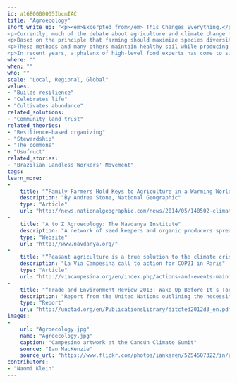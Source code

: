 ```yaml
---
id: a16E0000005IbcmIAC
title: "Agroecology"
short_write_up: "<p><em>Excerpted from</em> This Changes Everything.</p>
<p>Currently, much of the debate about agriculture and climate change focuses on contrasting the pros and cons of industrial agriculture versus local and organic farming, with one side emphasizing higher yields and the other emphasizing lower chemical inputs and often (though not always) shorter supply lines. Coming up the middle is &#8216;agroecology,&#8217; a less understood practice in which small-scale farmers use sustainable methods based on a combination of modern science and local knowledge.</p>
<p>Based on the principle that farming should maximize species diversity and enhance natural systems of soil protection and pest control, agroecology looks different wherever its holistic techniques are practiced. But a report in National Geographic provides a helpful overview of how these principles translate in a few different contexts: the integration of ‘trees and shrubs into crops and livestock fields; solar-powered drip irrigation, which delivers water directly to plant roots; intercropping, which involves planting two or more crops near each other to maximize the use of light, water, and nutrients; and the use of green manures, which are quick-growing plants that help prevent erosion and replace nutrients in the soil.’</p>
<p>These methods and many others maintain healthy soil while producing nutritious food — more than industrial agriculture does, per unit area — and limit the need for farmers to buy expensive products like chemical pesticides, fertilizers, and patented seeds. But many farmers who have long used these methods have realized that they also have a triple climate benefit: they sequester carbon in the soil, avoid fossil fuel-based fertilizers, and often use less carbon for transportation to market, in addition to better withstanding extreme weather and other climate impacts. And communities that can feed themselves are far less vulnerable to price shocks within the broader globalized food system. Which is why La Via Campesina, a global network of small farmers with 200 million members, often declares, ‘Agroecology is the solution to solve the climate crisis.’ Or ‘small farmers cool the planet.’</p>
<p>In recent years, a phalanx of high-level food experts has come to similar conclusions. ‘A large segment of the scientific community now acknowledges the positive impacts of agroecology on food production, poverty alleviation and climate change mitigation — and this is what is needed in a world of limited resources,’ says Olivier De Schutter, who served as the UN Special Rapporteur on the Right to Food from 2008 to 2014.</p>"
where: ""
when: ""
who: ""
scale: "Local, Regional, Global"
values:
- "Builds resilience"
- "Celebrates life"
- "Cultivates abundance"
related_solutions:
- "Community land trust"
related_theories:
- "Resilience-based organizing"
- "Stewardship"
- "The commons"
- "Usufruct"
related_stories:
- "Brazilian Landless Workers' Movement"
tags:
learn_more:
-
    title: "“Family Farmers Hold Keys to Agriculture in a Warming World”"
    description: "By Andrea Stone, National Geographic"
    type: "Article"
    url: "http://news.nationalgeographic.com/news/2014/05/140502-climate-change-agriculture-family-farm-science/"
-
    title: "A to Z Agroecology: The Navdanya Institute"
    description: "A network of seed keepers and organic producers spread across 18 states in India"
    type: "Website"
    url: "http://www.navdanya.org/"
-
    title: "“Peasant agriculture is a true solution to the climate crisis”"
    description: "La Via Campesina call to action for COP21 in Paris"
    type: "Article"
    url: "http://viacampesina.org/en/index.php/actions-and-events-mainmenu-26/-climate-change-and-agrofuels-mainmenu-75/1853-peasant-agriculture-is-a-true-solution-to-the-climate-crisis"
-
    title: "“Trade and Environment Review 2013: Wake Up Before It’s Too Late”"
    description: "Report from the United Nations outlining the necessity of a new agricultural system"
    type: "Report"
    url: "http://unctad.org/en/PublicationsLibrary/ditcted2012d3_en.pdf"
images:
-
    url: "Agroecology.jpg"
    name: "Agroecology.jpg"
    caption: "Campesino artwork at the Cancún Climate Sumit"
    source: "Ian MacKenzie"
    source_url: "https://www.flickr.com/photos/iankaren/5254507322/in/photolist-91jHXQ-91jQ5U-8rnRPT-91jNfb-8ro5Q4-8rrfds-91gGCi-8ro6sB-8rrezL-8rre1Y-8rr963-8rrapw-8rr6G5-8rnPBv-8rr4fq-8rr4SC-8rnY76-8rr5ry-8rr2tJ-8rnQFR-8rr3EE-91gDAp-91gHyk-dt7bqT-8rr8qd-8rnRf4-8ro4GV-8ro"
contributors:
- "Naomi Klein"
---
```

